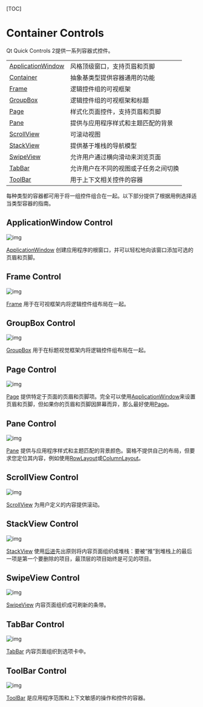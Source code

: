 [TOC]



# Container Controls



Qt Quick Controls 2提供一系列容器式控件。

|                                                              |                                      |
| ------------------------------------------------------------ | ------------------------------------ |
| [ApplicationWindow](https://doc.qt.io/qt-5/qml-qtquick-controls2-applicationwindow.html) | 风格顶级窗口，支持页眉和页脚         |
| [Container](https://doc.qt.io/qt-5/qml-qtquick-controls2-container.html) | 抽象基类型提供容器通用的功能         |
| [Frame](https://doc.qt.io/qt-5/qml-qtquick-controls2-frame.html) | 逻辑控件组的可视框架                 |
| [GroupBox](https://doc.qt.io/qt-5/qml-qtquick-controls2-groupbox.html) | 逻辑控件组的可视框架和标题           |
| [Page](https://doc.qt.io/qt-5/qml-qtquick-controls2-page.html) | 样式化页面控件，支持页眉和页脚       |
| [Pane](https://doc.qt.io/qt-5/qml-qtquick-controls2-pane.html) | 提供与应用程序样式和主题匹配的背景   |
| [ScrollView](https://doc.qt.io/qt-5/qml-qtquick-controls2-scrollview.html) | 可滚动视图                           |
| [StackView](https://doc.qt.io/qt-5/qml-qtquick-controls2-stackview.html) | 提供基于堆栈的导航模型               |
| [SwipeView](https://doc.qt.io/qt-5/qml-qtquick-controls2-swipeview.html) | 允许用户通过横向滑动来浏览页面       |
| [TabBar](https://doc.qt.io/qt-5/qml-qtquick-controls2-tabbar.html) | 允许用户在不同的视图或子任务之间切换 |
| [ToolBar](https://doc.qt.io/qt-5/qml-qtquick-controls2-toolbar.html) | 用于上下文相关控件的容器             |

每种类型的容器都可用于将一组控件组合在一起。以下部分提供了根据用例选择适当类型容器的指南。



## ApplicationWindow Control

![img](QtQuick窗口容器控件.assets/qtquickcontrols2-applicationwindow-wireframe.png)

[ApplicationWindow](https://doc.qt.io/qt-5/qml-qtquick-controls2-applicationwindow.html) 创建应用程序的根窗口，并可以轻松地向该窗口添加可选的页眉和页脚。



## Frame Control

![img](QtQuick窗口容器控件.assets/qtquickcontrols2-frame.png)

[Frame](https://doc.qt.io/qt-5/qml-qtquick-controls2-frame.html) 用于在可视框架内将逻辑控件组布局在一起。



## GroupBox Control

![img](QtQuick窗口容器控件.assets/qtquickcontrols2-groupbox.png)

[GroupBox](https://doc.qt.io/qt-5/qml-qtquick-controls2-groupbox.html) 用于在标题视觉框架内将逻辑控件组布局在一起。



## Page Control

![img](QtQuick窗口容器控件.assets/qtquickcontrols2-page-wireframe.png)

[Page](https://doc.qt.io/qt-5/qml-qtquick-controls2-page.html) 提供特定于页面的页眉和页脚项。完全可以使用[ApplicationWindow](https://doc.qt.io/qt-5/qml-qtquick-controls2-applicationwindow.html)来设置页眉和页脚，但如果你的页眉和页脚因屏幕而异，那么最好使用[Page](https://doc.qt.io/qt-5/qml-qtquick-controls2-page.html)。



## Pane Control

![img](QtQuick窗口容器控件.assets/qtquickcontrols2-pane.png)

[Pane](https://doc.qt.io/qt-5/qml-qtquick-controls2-pane.html) 提供与应用程序样式和主题匹配的背景颜色。窗格不提供自己的布局，但要求您定位其内容，例如使用[RowLayout](https://doc.qt.io/qt-5/qml-qtquick-layouts-rowlayout.html)或[ColumnLayout](https://doc.qt.io/qt-5/qml-qtquick-layouts-columnlayout.html)。



## ScrollView Control

![img](QtQuick窗口容器控件.assets/qtquickcontrols2-scrollview-wireframe.png)

[ScrollView](https://doc.qt.io/qt-5/qml-qtquick-controls2-scrollview.html) 为用户定义的内容提供滚动。



## StackView Control

![img](QtQuick窗口容器控件.assets/qtquickcontrols2-stackview-wireframe.png)

[StackView](https://doc.qt.io/qt-5/qtquickcontrols-chattutorial-example.html#stackview) 使用[后进](https://doc.qt.io/qt-5/qtquickcontrols-chattutorial-example.html#stackview)先出原则将内容页面组织成堆栈：要被“推”到堆栈上的最后一项是第一个要删除的项目，最顶层的项目始终是可见的项目。



## SwipeView Control

![img](QtQuick窗口容器控件.assets/qtquickcontrols2-swipeview-wireframe.png)

[SwipeView](https://doc.qt.io/qt-5/qml-qtquick-controls2-swipeview.html) 内容页面组织成可刷新的条带。



## TabBar Control

![img](QtQuick窗口容器控件.assets/qtquickcontrols2-tabbar-wireframe.png)

[TabBar](https://doc.qt.io/qt-5/qtquickcontrols2-navigation.html#tabbar) 内容页面组织到选项卡中。



## ToolBar Control

![img](QtQuick窗口容器控件.assets/qtquickcontrols2-toolbar.png)

[ToolBar](https://doc.qt.io/qt-5/qml-qtquick-controls2-toolbar.html) 是应用程序范围和上下文敏感的操作和控件的容器。